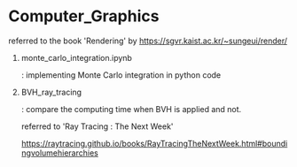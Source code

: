 # Computer_Graphics

referred to the book 'Rendering' by https://sgvr.kaist.ac.kr/~sungeui/render/

1. monte_carlo_integration.ipynb

   : implementing Monte Carlo integration in python code 
   
   
2. BVH_ray_tracing
   
   : compare the computing time when BVH is applied and not.
   
   referred to 'Ray Tracing : The Next Week'
   
   https://raytracing.github.io/books/RayTracingTheNextWeek.html#boundingvolumehierarchies
 


 
